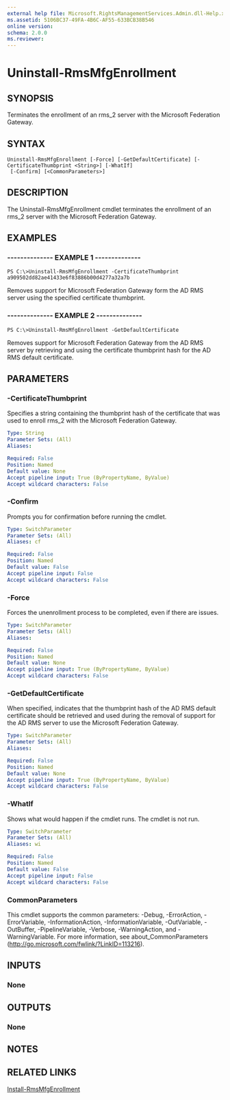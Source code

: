 ```yaml
---
external help file: Microsoft.RightsManagementServices.Admin.dll-Help.xml
ms.assetid: 5106BC37-49FA-4B6C-AF55-633BCB38B546
online version: 
schema: 2.0.0
ms.reviewer:
---
```


# Uninstall-RmsMfgEnrollment

## SYNOPSIS
Terminates the enrollment of an rms_2 server with the Microsoft Federation Gateway.

## SYNTAX

```
Uninstall-RmsMfgEnrollment [-Force] [-GetDefaultCertificate] [-CertificateThumbprint <String>] [-WhatIf]
 [-Confirm] [<CommonParameters>]
```

## DESCRIPTION
The Uninstall-RmsMfgEnrollment cmdlet terminates the enrollment of an rms_2 server with the Microsoft Federation Gateway.

## EXAMPLES

### --------------  EXAMPLE 1 --------------
```
PS C:\>Uninstall-RmsMfgEnrollment -CertificateThumbprint a909502dd82ae41433e6f83886b00d4277a32a7b
```

Removes support for Microsoft Federation Gateway form the AD RMS server using the specified certificate thumbprint.

### --------------  EXAMPLE 2 --------------
```
PS C:\>Uninstall-RmsMfgEnrollment -GetDefaultCertificate
```

Removes support for Microsoft Federation Gateway from the AD RMS server by retrieving and using the certificate thumbprint hash for the AD RMS default certificate.

## PARAMETERS

### -CertificateThumbprint
Specifies a string containing the thumbprint hash of the certificate that was used to enroll rms_2 with the Microsoft Federation Gateway.

```yaml
Type: String
Parameter Sets: (All)
Aliases: 

Required: False
Position: Named
Default value: None
Accept pipeline input: True (ByPropertyName, ByValue)
Accept wildcard characters: False
```

### -Confirm
Prompts you for confirmation before running the cmdlet.

```yaml
Type: SwitchParameter
Parameter Sets: (All)
Aliases: cf

Required: False
Position: Named
Default value: False
Accept pipeline input: False
Accept wildcard characters: False
```

### -Force
Forces the unenrollment process to be completed, even if there are issues.

```yaml
Type: SwitchParameter
Parameter Sets: (All)
Aliases: 

Required: False
Position: Named
Default value: None
Accept pipeline input: True (ByPropertyName, ByValue)
Accept wildcard characters: False
```

### -GetDefaultCertificate
When specified, indicates that the thumbprint hash of the AD RMS default certificate should be retrieved and used during the removal of support for the AD RMS server to use the Microsoft Federation Gateway.

```yaml
Type: SwitchParameter
Parameter Sets: (All)
Aliases: 

Required: False
Position: Named
Default value: None
Accept pipeline input: True (ByPropertyName, ByValue)
Accept wildcard characters: False
```

### -WhatIf
Shows what would happen if the cmdlet runs.
The cmdlet is not run.

```yaml
Type: SwitchParameter
Parameter Sets: (All)
Aliases: wi

Required: False
Position: Named
Default value: False
Accept pipeline input: False
Accept wildcard characters: False
```

### CommonParameters
This cmdlet supports the common parameters: -Debug, -ErrorAction, -ErrorVariable, -InformationAction, -InformationVariable, -OutVariable, -OutBuffer, -PipelineVariable, -Verbose, -WarningAction, and -WarningVariable. For more information, see about_CommonParameters (http://go.microsoft.com/fwlink/?LinkID=113216).

## INPUTS

### None

## OUTPUTS

### None

## NOTES

## RELATED LINKS

[Install-RmsMfgEnrollment](./Install-RmsMfgEnrollment.md)


